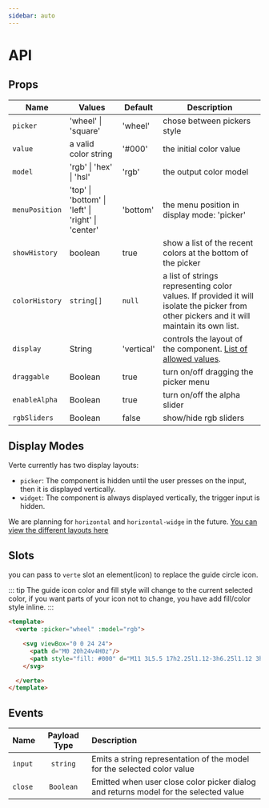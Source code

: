 ```yaml
---
sidebar: auto
---
```


# API

## Props

|  Name  | Values | Default | Description |
|--------|--------|---------|-------------|
|`picker`| 'wheel' \| 'square' | 'wheel' | chose between pickers style |
|`value` | a valid color string |'#000' | the initial color value |
|`model` | 'rgb' \| 'hex' \| 'hsl' | 'rgb' | the output color model |
|`menuPosition` | 'top' \| 'bottom' \| 'left' \| 'right' \| 'center' | 'bottom' | the menu position in display mode: 'picker' |
|`showHistory` | boolean | true | show a list of the recent colors at the bottom of the picker |
| `colorHistory` | `string[]` | `null` | a list of strings representing color values. If provided it will isolate the picker from other pickers and it will maintain its own list. |
|`display` | String | 'vertical' | controls the layout of the component. [List of allowed values](#display-modes). |
|`draggable` | Boolean | true | turn on/off dragging the picker menu |
|`enableAlpha` | Boolean | true | turn on/off the alpha slider |
|`rgbSliders` | Boolean | false | show/hide rgb sliders |

## Display Modes

Verte currently has two display layouts:

- `picker`: The component is hidden until the user presses on the input, then it is displayed vertically.
- `widget`: The component is always displayed vertically, the trigger input is hidden.

We are planning for `horizontal` and `horizontal-widge` in the future. [You can view the different layouts here](/examples.md#layout-customization)

## Slots

you can pass to `verte` slot an element(icon) to replace the guide circle icon.

::: tip
The guide icon color and fill style will change to the current selected color, if you want parts of your icon not to change, you have add fill/color style inline.
:::

```html {4,5,6,7}
<template>
  <verte :picker="wheel" :model="rgb">

    <svg viewBox="0 0 24 24">
      <path d="M0 20h24v4H0z"/>
      <path style="fill: #000" d="M11 3L5.5 17h2.25l1.12-3h6.25l1.12 3h2.25L13 3h-2zm-1.38 9L12 5.67 14.38 12H9.62z"/>
    </svg>

  </verte>
</template>
```

## Events

|  Name | Payload Type | Description |
|:------|:------------:|:------------|
|`input`| `string`     | Emits a string representation of the model for the selected color value |
|`close`| `Boolean`    | Emitted when user close color picker dialog and returns model for the selected value |
